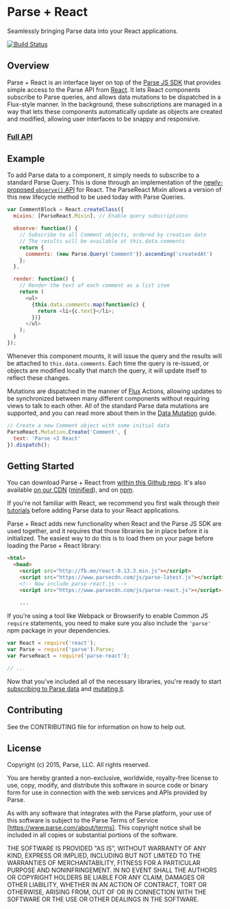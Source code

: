 # Parse + React

Seamlessly bringing Parse data into your React applications.

[![Build Status](https://travis-ci.org/ParsePlatform/ParseReact.svg?branch=master)](https://travis-ci.org/ParsePlatform/ParseReact)

## Overview

Parse + React is an interface layer on top of the
[Parse JS SDK](https://parse.com/docs/js_guide) that provides simple access to
the Parse API from [React](http://facebook.github.io/react/). It lets React
components subscribe to Parse queries, and allows data mutations to be
dispatched in a Flux-style manner. In the background, these subscriptions are
managed in a way that lets these components automatically update as objects are
created and modified, allowing user interfaces to be snappy and responsive.

### [Full API](/docs/api/)

## Example

To add Parse data to a component, it simply needs to subscribe to a standard
Parse Query. This is done through an implementation of the [newly-proposed
`observe()` API](https://github.com/facebook/react/issues/3398) for React. The
ParseReact Mixin allows a version of this new lifecycle method to be used today
with Parse Queries.

```js
var CommentBlock = React.createClass({
  mixins: [ParseReact.Mixin], // Enable query subscriptions

  observe: function() {
    // Subscribe to all Comment objects, ordered by creation date
    // The results will be available at this.data.comments
    return {
      comments: (new Parse.Query('Comment')).ascending('createdAt')
    };
  },

  render: function() {
    // Render the text of each comment as a list item
    return (
      <ul>
        {this.data.comments.map(function(c) {
          return <li>{c.text}</li>;
        })}
      </ul>
    );
  }
});
```

Whenever this component mounts, it will issue the query and the results will be
attached to `this.data.comments`. Each time the query is re-issued, or objects
are modified locally that match the query, it will update itself to reflect
these changes.

Mutations are dispatched in the manner of
[Flux](http://facebook.github.io/flux/) Actions, allowing updates to be
synchronized between many different components without requiring views to talk
to each other. All of the standard Parse data mutations are supported, and you
can read more about them in the [Data Mutation](/docs/DataMutations.md) guide.

```js
// Create a new Comment object with some initial data
ParseReact.Mutation.Create('Comment', {
  text: 'Parse <3 React'
}).dispatch();
```

## Getting Started

You can download Parse + React from [within this Github repo](/dist/). It's
also available [on our CDN](https://www.parsecdn.com/js/parse-react.js)
([minified](https://www.parsecdn.com/js/parse-react.min.js)), and on
[npm](https://www.npmjs.com/package/parse-react).

If you're not familiar with React, we recommend you first walk through their
[tutorials](http://facebook.github.io/react/docs/tutorial.html) before adding
Parse data to your React applications.

Parse + React adds new functionality when React and the Parse JS SDK are used
together, and it requires that those libraries be in place before it is
initialized. The easiest way to do this is to load them on your page before
loading the Parse + React library:

```html
<html>
  <head>
    <script src="http://fb.me/react-0.13.3.min.js"></script>
    <script src="https://www.parsecdn.com/js/parse-latest.js"></script>
    <!-- Now include parse-react.js -->
    <script src="https://www.parsecdn.com/js/parse-react.js"></script>
    
    ...
```

If you're using a tool like Webpack or Browserify to enable Common JS `require`
statements, you need to make sure you also include the `'parse'` npm package
in your dependencies.

```js
var React = require('react');
var Parse = require('parse').Parse;
var ParseReact = require('parse-react');

// ...
```

Now that you've included all of the necessary libraries, you're ready to start
[subscribing to Parse data](/docs/Subscriptions.md) and
[mutating it](/docs/DataMutations.md).

## Contributing

See the CONTRIBUTING file for information on how to help out.

## License

Copyright (c) 2015, Parse, LLC. All rights reserved.

You are hereby granted a non-exclusive, worldwide, royalty-free license to use, copy, modify, and distribute this software in source code or binary form for use in connection with the web services and APIs provided by Parse.

As with any software that integrates with the Parse platform, your use of this software is subject to the Parse Terms of Service [https://www.parse.com/about/terms]. This copyright notice shall be included in all copies or substantial portions of the software.

THE SOFTWARE IS PROVIDED "AS IS", WITHOUT WARRANTY OF ANY KIND, EXPRESS OR IMPLIED, INCLUDING BUT NOT LIMITED TO THE WARRANTIES OF MERCHANTABILITY, FITNESS FOR A PARTICULAR PURPOSE AND NONINFRINGEMENT. IN NO EVENT SHALL THE AUTHORS OR COPYRIGHT HOLDERS BE LIABLE FOR ANY CLAIM, DAMAGES OR OTHER LIABILITY, WHETHER IN AN ACTION OF CONTRACT, TORT OR OTHERWISE, ARISING FROM, OUT OF OR IN CONNECTION WITH THE SOFTWARE OR THE USE OR OTHER DEALINGS IN THE SOFTWARE.
